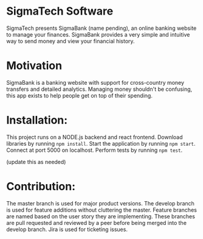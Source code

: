 # SigmaTech Software
SigmaTech presents SigmaBank (name pending), an online banking website to manage your finances. SigmaBank provides a very simple and intuitive way to send money and view your financial history.

# Motivation
SigmaBank is a banking website with support for cross-country money transfers and detailed analytics. Managing money shouldn't be confusing, this app exists to help people get on top of their spending.

# Installation:
This project runs on a NODE.js backend and react frontend. Download libraries by running `npm install`. Start the application by running `npm start`. Connect at port 5000 on localhost.
Perform tests by running `npm test`.

(update this as needed)

# Contribution:
The master branch is used for major product versions. The develop branch is used for feature additions without cluttering the master. Feature branches are named based on the user story they are implementing. These branches are pull requested and reviewed by a peer before being merged into the develop branch. Jira is used for ticketing issues.

